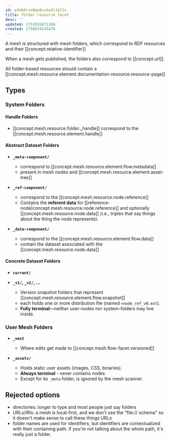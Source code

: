 ```yaml
---
id: p3mbdrze0qe8uvko4i16t1s
title: folder resource facet
desc: ''
updated: 1752026071386
created: 1750659145476
---
```


A mesh is structured with mesh folders, which correspond to RDF resources and their [[concept.relative-identifier]]
  
When a mesh gets published, the folders also correspond to [[concept.url]]. 

All folder-based resources should contain a [[concept.mesh.resource.element.documentation-resource.resource-page]]


## Types

### System Folders

#### Handle Folders

- [[concept.mesh.resource.folder._handle]] correspond to the [[concept.mesh.resource.element.handle]]

#### Abstract Dataset Folders

- **`_meta-component/`**
  - correspond to [[concept.mesh.resource.element.flow.metadata]]
  - present in mesh nodes and [[concept.mesh.resource.element.asset-tree]]

- **`_ref-component/`**

  - correspond to the [[concept.mesh.resource.node.reference]]
  - Contains the **referent data** for [[reference-node|concept.mesh.resource.node.reference]] and optionally [[concept.mesh.resource.node.data]] (i.e., triples that say things about the thing the node represents).

- **`_data-component/`**

  - correspond to the [[concept.mesh.resource.element.flow.data]]
  - contain the dataset associated with the [[concept.mesh.resource.node.data]]

#### Concrete Dataset Folders

- **`current/`**

- **`_v1/`, `_v2/`, …**

  - Version snapshot folders that represent [[concept.mesh.resource.element.flow.snapshot]]
  - each holds one or more distribution file (named `<node_ref_vN.ext`).
  - **Fully terminal**—neither user-nodes nor system-folders may live inside.

### User Mesh Folders

- **`_next`**
  - Where edits get made to [[concept.mesh.flow-facet.versioned]]


- **`_assets/`**
  - Holds static user assets (images, CSS, binaries).
  - **Always terminal** - never contains nodes
  - Except for its `_meta` folder, is ignored by the mesh scanner.

## Rejected options

- directories: longer to type and most people just say folders
- URLs/IRIs: a mesh is local-first, and we don't use the "file:// schema" so it
  doesn't make sense to call these things URLs
- folder names are used for identifiers, but identifiers are contextualized with
  their containing path. if you're not talking about the whole path, it's really
  just a folder.
